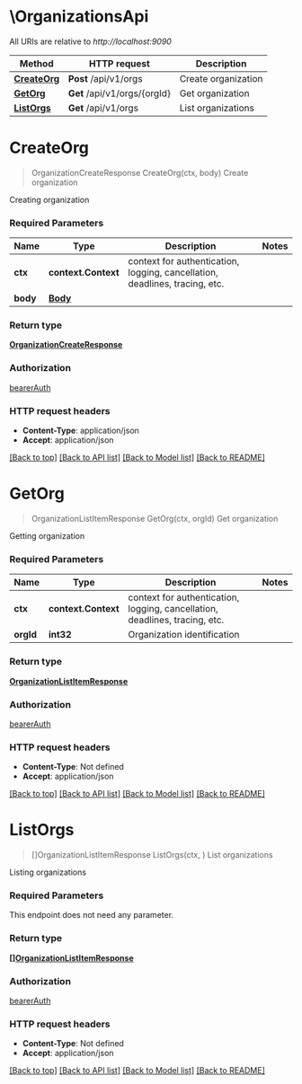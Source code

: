 # \OrganizationsApi

All URIs are relative to *http://localhost:9090*

Method | HTTP request | Description
------------- | ------------- | -------------
[**CreateOrg**](OrganizationsApi.md#CreateOrg) | **Post** /api/v1/orgs | Create organization
[**GetOrg**](OrganizationsApi.md#GetOrg) | **Get** /api/v1/orgs/{orgId} | Get organization
[**ListOrgs**](OrganizationsApi.md#ListOrgs) | **Get** /api/v1/orgs | List organizations


# **CreateOrg**
> OrganizationCreateResponse CreateOrg(ctx, body)
Create organization

Creating organization

### Required Parameters

Name | Type | Description  | Notes
------------- | ------------- | ------------- | -------------
 **ctx** | **context.Context** | context for authentication, logging, cancellation, deadlines, tracing, etc.
  **body** | [**Body**](Body.md)|  | 

### Return type

[**OrganizationCreateResponse**](OrganizationCreateResponse.md)

### Authorization

[bearerAuth](../README.md#bearerAuth)

### HTTP request headers

 - **Content-Type**: application/json
 - **Accept**: application/json

[[Back to top]](#) [[Back to API list]](../README.md#documentation-for-api-endpoints) [[Back to Model list]](../README.md#documentation-for-models) [[Back to README]](../README.md)

# **GetOrg**
> OrganizationListItemResponse GetOrg(ctx, orgId)
Get organization

Getting organization

### Required Parameters

Name | Type | Description  | Notes
------------- | ------------- | ------------- | -------------
 **ctx** | **context.Context** | context for authentication, logging, cancellation, deadlines, tracing, etc.
  **orgId** | **int32**| Organization identification | 

### Return type

[**OrganizationListItemResponse**](OrganizationListItemResponse.md)

### Authorization

[bearerAuth](../README.md#bearerAuth)

### HTTP request headers

 - **Content-Type**: Not defined
 - **Accept**: application/json

[[Back to top]](#) [[Back to API list]](../README.md#documentation-for-api-endpoints) [[Back to Model list]](../README.md#documentation-for-models) [[Back to README]](../README.md)

# **ListOrgs**
> []OrganizationListItemResponse ListOrgs(ctx, )
List organizations

Listing organizations

### Required Parameters
This endpoint does not need any parameter.

### Return type

[**[]OrganizationListItemResponse**](OrganizationListItemResponse.md)

### Authorization

[bearerAuth](../README.md#bearerAuth)

### HTTP request headers

 - **Content-Type**: Not defined
 - **Accept**: application/json

[[Back to top]](#) [[Back to API list]](../README.md#documentation-for-api-endpoints) [[Back to Model list]](../README.md#documentation-for-models) [[Back to README]](../README.md)

